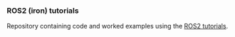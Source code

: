 ### ROS2 (iron) tutorials
Repository containing code and worked examples using the [ROS2 tutorials](https://docs.ros.org/en/iron/Tutorials.html).
